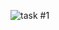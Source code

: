 ![task #1](https://user-images.githubusercontent.com/81379187/133742477-3407bc88-28be-483b-a510-20a7e95b7ab0.JPG)
